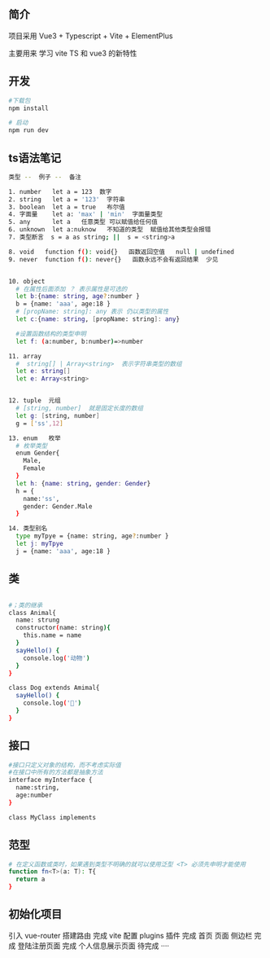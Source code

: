 ## 简介
项目采用  Vue3 + Typescript + Vite + ElementPlus

主要用来 学习 vite TS 和 vue3 的新特性 

## 开发
```bash
#下载包 
npm install

# 启动
npm run dev


```



## ts语法笔记
```bash
类型 --  例子 --  备注

1. number   let a = 123  数字
2. string   let a = '123'  字符串
3. boolean  let a = true   布尔值
4. 字面量    let a: 'max' | 'min'  字面量类型
5. any      let a   任意类型 可以赋值给任何值
6. unknown  let a:nuknow   不知道的类型  赋值给其他类型会报错  
7. 类型断言  s = a as string; ||  s = <string>a

8. void   function f(): void{}   函数返回空值   null | undefined
9. never  function f(): never{}   函数永远不会有返回结果  少见   


10. object
  # 在属性后面添加 ？ 表示属性是可选的
  let b:{name: string, age?:number }
  b = {name: 'aaa', age:18 }
  # [propName: string]: any 表示 仍以类型的属性
  let c:{name: string, [propName: string]: any}

  #设置函数结构的类型申明
  let f: (a:number, b:number)=>number

11. array
  #  string[] | Array<string>  表示字符串类型的数组
  let e: string[]
  let e: Array<string> 


12. tuple  元组
  # [string, number]  就是固定长度的数组 
  let g: [string, number]
  g = ['ss',12]

13. enum   枚举 
  # 枚举类型
  enum Gender{
    Male,
    Female
  } 
  let h: {name: string, gender: Gender}
  h = {
    name:'ss',
    gender: Gender.Male
  }

14. 类型别名
  type myTpye = {name: string, age?:number }
  let j: myTpye
  j = {name: 'aaa', age:18 }

```


## 类
```bash

#；类的继承
class Animal{
  name: strung
  constructor(name: string){
    this.name = name
  }
  sayHello() {
    console.log('动物')
  }
}

class Dog extends Amimal{
  sayHello() {
    console.log('🐶')
  }
}

```
## 接口
```bash
#接口只定义对象的结构，而不考虑实际值
#在接口中所有的方法都是抽象方法
interface myInterface {
  name:string,
  age:number
}

class MyClass implements
```

## 范型
```bash
# 在定义函数或类时，如果遇到类型不明确的就可以使用泛型 <T> 必须先申明才能使用
function fn<T>(a: T): T{
  return a
}

```


## 初始化项目
引入 vue-router 搭建路由   完成 
vite 配置 plugins 插件    完成
首页 页面 侧边栏       完成
登陆注册页面      完成
个人信息展示页面   待完成
····


